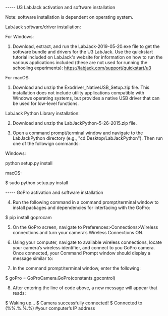 ----- U3 LabJack activation and software installation  

Note: software installation is dependent on operating system.

LabJack software/driver installation:

For Windows:

1.	Download, extract, and run the LabJack-2019-05-20.exe file to get the software bundle and drivers for the U3 LabJack. Use the quickstart tutorial included on LabJack's website for information on how to run the various applications included (these are not used for running the schooling experiments): https://labjack.com/support/quickstart/u3


For macOS:

1. Download and unzip the Exodriver_NativeUSB_Setup.zip file. This installation does not include utility applications compatible with Windows operating systems, but provides a native USB driver that can be used for low-level functions.

LabJack Python Library installation:

2. Download and unzip the LabJackPython-5-26-2015.zip file.

3. Open a command prompt/terminal window and navigate to the LabJackPython directory (e.g., "cd Desktop/LabJackPython"). Then run one of the followign commands:

Windows:

python setup.py install

macOS:

$ sudo python setup.py install

----- GoPro activation and software installation

4.	Run the following command in a command prompt/terminal window to install packages and dependencies for interfacing with the GoPro:

$ pip install goprocam

5.	On the GoPro screen, navigate to Preferences>Connections>Wireless connections and turn your camera’s Wireless Connections ON.

6.	Using your computer, navigate to available wireless connections, locate your camera’s wireless identifier, and connect to you GoPro camera. Once connected, your Command Prompt window should display a message similar to:


7.	In the command prompt/terminal window, enter the following:

$ goPro = GoProCamera.GoPro(constants.gpcontrol)

8.	After entering the line of code above, a new message will appear that reads:

$ Waking up...
$ Camera successfully connected!
$ Connected to (%%.%.%.%) #your computer’s IP address  
